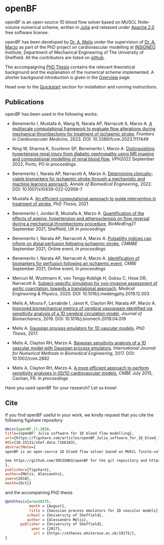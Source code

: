 # openBF

openBF is an open-source 1D blood flow solver based on MUSCL finite-volume numerical scheme, written in [Julia](https://julialang.org/downloads/) and released under [Apache 2.0](http://www.apache.org/licenses/LICENSE-2.0) free software license.

openBF has been developed by [Dr. A. Melis](https://alemel.is) under the supervision of [Dr. A. Marzo](https://www.sheffield.ac.uk/mecheng/academic-staff/alberto-marzo) as part of the PhD project on cardiovascular modelling at [INSIGNEO](https://www.sheffield.ac.uk/insigneo) Institute, Department of Mechanical Engineering of The University of Sheffield. All the contributors are listed on [github](https://github.com/INSIGNEO/openBF/graphs/contributors).

The accompaigning [PhD Thesis](https://etheses.whiterose.ac.uk/19175/) contains the relevant theoretical background and the explanation of the numerical scheme implemented. A shorter backgound introduction is given in the [Overview](man/overview.md) page.

Head over to the [Quickstart](man/quickstart.md) section for installation and running instructions.

## Publications 

openBF has been used in the following works:

- Benemerito I, Mustafa A, Wang N, Narata AP, Narracott A, Marzo A. [A multiscale computational framework to evaluate flow alterations during mechanical thrombectomy for treatment of ischaemic stroke](https://www.frontiersin.org/articles/10.3389/fcvm.2023.1117449/full), _Frontiers in Cardiovascular Medicine_, 2023. DOI: 10.3389/fcvm.2023.1117449

- Ning W, Sharma K, Sourbron SP, Benemerito I, Marzo A. [Distinguishing hypertensive renal injury from diabetic nephropathy using MR imaging and computational modelling of renal blood flow](https://vph-conference.org/), _VPH2022_ September 2022, Porto, PO _In proceedings_

- Benemerito I, Narata AP, Narracott A, Marzo A. [Determining clinically-viable biomarkers for ischaemic stroke through a mechanistic and machine learning approach](https://link.springer.com/article/10.1007/s10439-022-02956-7), _Annals of Biomedical Engineering_, 2022. DOI: 10.1007/s10439-022-02956-7

- Mustafa A. [An efficient computational approach to guide intervention in treatment of stroke](https://etheses.whiterose.ac.uk/29992/), _PhD Thesis_, 2021

- Benemerito I, Jordan B, Mustafa A, Marzo A. [Quantification of the effects of ageing, hypertension and atherosclerosis on flow reversal during a mechanical thrombectomy procedure](https://www.sheffield.ac.uk/insigneo/overview/events/biomedeng-2021-conference), _BioMedEng21_ September 2021, Sheffield, UK _In proceedings_

- Benemerito I, Narata AP, Narracott A, Marzo A. [Pulsatility indices can inform on distal perfusion following ischaemic stroke](https://www.cmbbe-symposium.com/2021/wp-content/uploads/sites/2/2021/09/Program-CMBBE21-A4.qxp_Detailed.pdf), _CMMBE_ September 2021, Online event, _In proceedings_

- Benemerito I, Narata AP, Narracott A, Marzo A. [Identification of biomarkers for perfusion following an ischaemic event](https://cbmc21.vfairs.com/), _CMBE_ September 2021, Online event, _In proceedings_

- Mercuri M, Wustmann K, von Tengg-Kobligk H, Goksu C, Hose DR, Narracott A. [Subject-specific simulation for non-invasive assessment of aortic coarctation: towards a translational approach](https://www.sciencedirect.com/science/article/pii/S1350453319302449), _Medical Engineering & Physics_, 2020. DOI: 10.1016/j.medengphy.2019.12.003

- Melis A, Moura F, Larrabide I, Janot K, Clayton RH, Narata AP, Marzo A. [Improved biomechanical metrics of cerebral vasospasm identified via sensitivity analysis of a 1D cerebral circulation model](https://www.sciencedirect.com/science/article/pii/S0021929019302830), _Journal of Biomechanics_, 2019. DOI: 10.1016/j.biomech.2019.04.019

- Melis A. [Gaussian process emulators for 1D vascular models](http://etheses.whiterose.ac.uk/19175/), _PhD Thesis_, 2017.

- Melis A, Clayton RH, Marzo A. [Bayesian sensitivity analysis of a 1D vascular model with Gaussian process emulators](http://rdcu.be/AqLm). _International Journal for Numerical Methods in Biomedical Engineering_, 2017. DOI: 10.1002/cnm.2882

- Melis A, Clayton RH, Marzo A. [A more efficient approach to perform sensitivity analyses in 0D/1D cardiovascular models](http://www.compbiomed.net/2015/cmbe-proceedings.htm), _CMBE_ July 2015, Cachan, FR. _In proceedings_

Have you used openBF for your research? Let us know!

## Cite

If you find openBF useful in your work, we kindly request that you cite the following figshare repository

```bibtex
@misc{openBF.jl-2018,
title={openBF: Julia software for 1D blood flow modelling}, 
url={https://figshare.com/articles/openBF_Julia_software_for_1D_blood_flow_modelling/7166183/1}, 
DOI={10.15131/shef.data.7166183}, 
abstractNote={
openBF is an open-source 1D blood flow solver based on MUSCL finite-volume numerical scheme, written in Julia and released under Apache 2.0 free software license.

See https://github.com/INSIGNEO/openBF for the git repository and https://insigneo.github.io/openBF/ for the documentation.
}, 
publisher={figshare}, 
author={Melis, Alessandro}, 
year={2018}, 
month={Oct}}
```

and the accompaining PhD thesis

```bibtex
@phdthesis{wreo19175,
           month = {August},
           title = {Gaussian process emulators for 1D vascular models},
          school = {University of Sheffield},
          author = {Alessandro Melis},
       publisher = {University of Sheffield},
            year = {2017},
             url = {https://etheses.whiterose.ac.uk/19175/},
}
```
